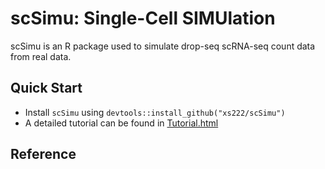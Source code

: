 # scSimu: Single-Cell SIMUlation

scSimu is an R package used to simulate drop-seq scRNA-seq count data from real data.

## Quick Start
* Install `scSimu` using `devtools::install_github("xs222/scSimu")`
* A detailed tutorial can be found in [Tutorial.html][tutorial]

[tutorial]: https://github.com/xs222/scSimu/blob/master/Tutorial.html

## Reference

